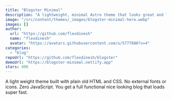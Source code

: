 ```yaml
---
title: "Blogster Minimal"
description: "A lightweight, minimal Astro theme that looks great and loads fast."
image: "/src/content/themes/_images/blogster-minimal-hero.webp"
images: []
author:
  url: "https://github.com/flexdinesh"
  name: "flexdinesh"
  avatar: "https://avatars.githubusercontent.com/u/5777880?v=4"
categories:
  - "blog"
repoUrl: "https://github.com/flexdinesh/blogster"
demoUrl: "https://blogster-minimal.netlify.app"
stars: 496
---
```


<p>
  A light weight theme built with plain old HTML and CSS. No external fonts or icons. Zero
  JavaScript. You get a full functional nice looking blog that loads super fast.
</p>
